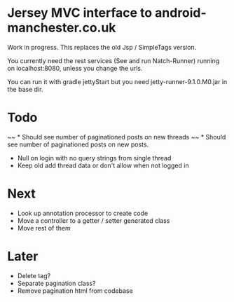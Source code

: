 Jersey MVC interface to android-manchester.co.uk
================================================
 
Work in progress. This replaces the old Jsp / SimpleTags version.

You currently need the rest services (See and run Natch-Runner) running on localhost:8080, unless you change the urls.

You can run it with gradle jettyStart but you need jetty-runner-9.1.0.M0.jar in the base dir.

Todo
====

~~ * Should see number of paginationed posts on new threads 
~~ * Should see number of paginationed posts on new posts. 

* Null on login with no query strings from single thread
* Keep old add thread data or don't allow when not logged in

Next
===

* Look up annotation processor to create code
* Move a controller to a getter / setter generated class
* Move rest of them

Later
=====

* Delete tag?
* Separate pagination class?
* Remove pagination html from codebase

